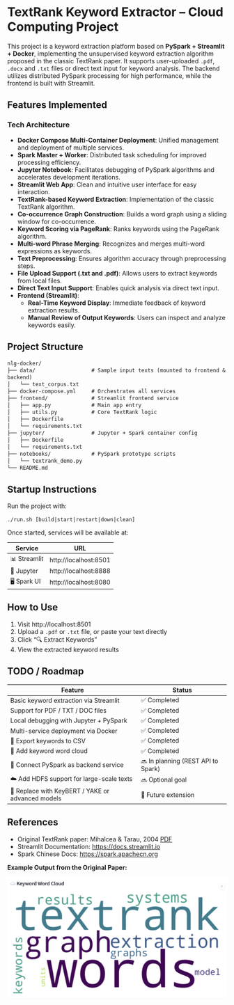 # TextRank Keyword Extractor – Cloud Computing Project

This project is a keyword extraction platform based on **PySpark + Streamlit + Docker**, implementing the unsupervised keyword extraction algorithm proposed in the classic TextRank paper. It supports user-uploaded `.pdf`, `.docx` and `.txt` files or direct text input for keyword analysis. The backend utilizes distributed PySpark processing for high performance, while the frontend is built with Streamlit.

## Features Implemented

### Tech Architecture
- **Docker Compose Multi-Container Deployment**: Unified management and deployment of multiple services.
- **Spark Master + Worker**: Distributed task scheduling for improved processing efficiency.
- **Jupyter Notebook**: Facilitates debugging of PySpark algorithms and accelerates development iterations.
- **Streamlit Web App**: Clean and intuitive user interface for easy interaction.
- **TextRank-based Keyword Extraction**: Implementation of the classic TextRank algorithm.
- **Co-occurrence Graph Construction**: Builds a word graph using a sliding window for co-occurrence.
- **Keyword Scoring via PageRank**: Ranks keywords using the PageRank algorithm.
- **Multi-word Phrase Merging**: Recognizes and merges multi-word expressions as keywords.
- **Text Preprocessing**: Ensures algorithm accuracy through preprocessing steps.
- **File Upload Support (.txt and .pdf)**: Allows users to extract keywords from local files.
- **Direct Text Input Support**: Enables quick analysis via direct text input.
- **Frontend (Streamlit)**:
  - **Real-Time Keyword Display**: Immediate feedback of keyword extraction results.
  - **Manual Review of Output Keywords**: Users can inspect and analyze keywords easily.

## Project Structure

```
nlg-docker/
├── data/                  # Sample input texts (mounted to frontend & backend)
│   └── text_corpus.txt
├── docker-compose.yml     # Orchestrates all services
├── frontend/              # Streamlit frontend service
│   ├── app.py             # Main app entry
│   ├── utils.py           # Core TextRank logic
│   ├── Dockerfile
│   └── requirements.txt
├── jupyter/               # Jupyter + Spark container config
│   ├── Dockerfile
│   └── requirements.txt
├── notebooks/             # PySpark prototype scripts
│   └── textrank_demo.py
└── README.md
```

## Startup Instructions

Run the project with:
```
./run.sh [build|start|restart|down|clean]
```

Once started, services will be available at:

| Service | URL |
| ---- | ---- |
| 📊 Streamlit | http://localhost:8501 |
| 🧪 Jupyter | http://localhost:8888 |
| 🖥 Spark UI | http://localhost:8080 |

## How to Use
1. Visit http://localhost:8501  
2. Upload a `.pdf` or `.txt` file, or paste your text directly  
3. Click “🔍 Extract Keywords”  
4. View the extracted keyword results  

## TODO / Roadmap

| Feature | Status |
| ---- | ---- |
| Basic keyword extraction via Streamlit | ✅ Completed |
| Support for PDF / TXT / DOC files | ✅ Completed |
| Local debugging with Jupyter + PySpark | ✅ Completed |
| Multi-service deployment via Docker | ✅ Completed |
| 💾 Export keywords to CSV | ✅ Completed |
| 🌈 Add keyword word cloud | ✅ Completed |
| 🔗 Connect PySpark as backend service | 🔜 In planning (REST API to Spark) |
| ☁️ Add HDFS support for large-scale texts | 🔜 Optional goal |
| 🧠 Replace with KeyBERT / YAKE or advanced models | 🧪 Future extension |

## References
- Original TextRank paper: Mihalcea & Tarau, 2004 [PDF](https://web.eecs.umich.edu/~mihalcea/papers/mihalcea.emnlp04.pdfs)  
- Streamlit Documentation: https://docs.streamlit.io  
- Spark Chinese Docs: https://spark.apachecn.org  

**Example Output from the Original Paper:**

![Keywords:](frontend/demo.png)
